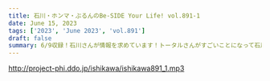 ```yaml
---
title: 石川・ホンマ・ぶるんのBe-SIDE Your Life! vol.891-1
date: June 15, 2023
tags: ['2023', 'June 2023', 'vol.891']
draft: false
summary: 6/9収録！石川さんが情報を求めています！トータルさんがすごいことになって石川さんが興奮しています！
---
```


http://project-phi.ddo.jp/ishikawa/ishikawa891_1.mp3